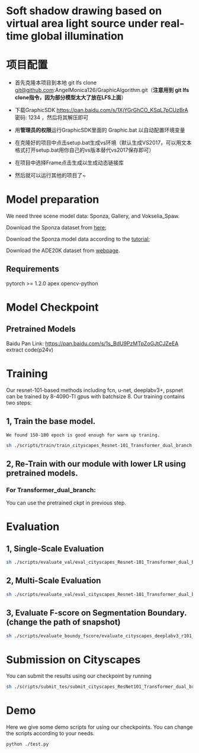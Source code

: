 # Soft shadow drawing based on virtual area light source under real-time global illumination

# 项目配置

* 首先克隆本项目到本地 git lfs clone git@github.com:AngelMonica126/GraphicAlgorithm.git（**注意用到 git lfs clone指令，因为部分模型太大了放在LFS上面**）

* 下载GraphicSDK https://pan.baidu.com/s/1XjYGrGhCO_KSqL7pCUzBrA 密码: 1234 ，然后将其解压即可

* 用**管理员的权限**运行GraphicSDK里面的 Graphic.bat 以自动配置环境变量

* 在克隆好的项目中点击setup.bat生成vs环境（默认生成VS2017，可以用文本格式打开setup.bat用你自己的vs版本替代vs2017保存即可）

* 在项目中选择Frame点击生成以生成动态链接库

* 然后就可以运行其他的项目了~

# Model preparation
We need three scene model data: Sponza, Gallery, and Vokselia_Spaw.

Download the Sponza dataset from [here](https://sketchfab.com/3d-models/the-picture-gallery-231fdb3e9e354c6faaa3c250f8c9988f);

Download the Sponza model data according to the [tutorial](https://github.com/alexgkendall/SegNet-Tutorial/tree/master/CamVid);

Download the ADE20K dataset from [webpage](https://groups.csail.mit.edu/vision/datasets/ADE20K/).


## Requirements

pytorch >= 1.2.0
apex
opencv-python


# Model Checkpoint

## Pretrained Models

Baidu Pan Link: https://pan.baidu.com/s/1s_BdU9PzMTpZoGJtCJZeEA  extract code(p24v)


# Training

Our resnet-101-based methods including fcn, u-net, deeplabv3+, pspnet can be trained by 8-4090-TI gpus with batchsize 8.
Our training contains two steps:

## 1, Train the base model.
    We found 150-180 epoch is good enough for warm up traning.
```bash
sh ./scripts/train/train_cityscapes_Resnet-101_Transformer_dual_branch.sh
```

## 2, Re-Train with our module with lower LR using pretrained models.


### For Transformer_dual_branch:
  You can use the pretrained ckpt in previous step.
  

# Evaluation


## 1, Single-Scale Evaluation
```bash
sh ./scripts/evaluate_val/eval_cityscapes_Resnet-101_Transformer_dual_branch.sh 
```

## 2, Multi-Scale Evaluation
```bash
sh ./scripts/evaluate_val/eval_cityscapes_Resnet-101_Transformer_dual_branch_ms.sh
```
## 3, Evaluate F-score on Segmentation Boundary.(change the path of snapshot)
```bash
sh ./scripts/evaluate_boundy_fscore/evaluate_cityscapes_deeplabv3_r101_decouple
```

# Submission on Cityscapes

You can submit the results using our checkpoint by running 

```bash
sh ./scripts/submit_tes/submit_cityscapes_ResNet101_Transformer_dual_branch.sh
```

# Demo 
Here we give some demo scripts for using our checkpoints.
You can change the scripts according to your needs.

```bash
python ./test.py
```
